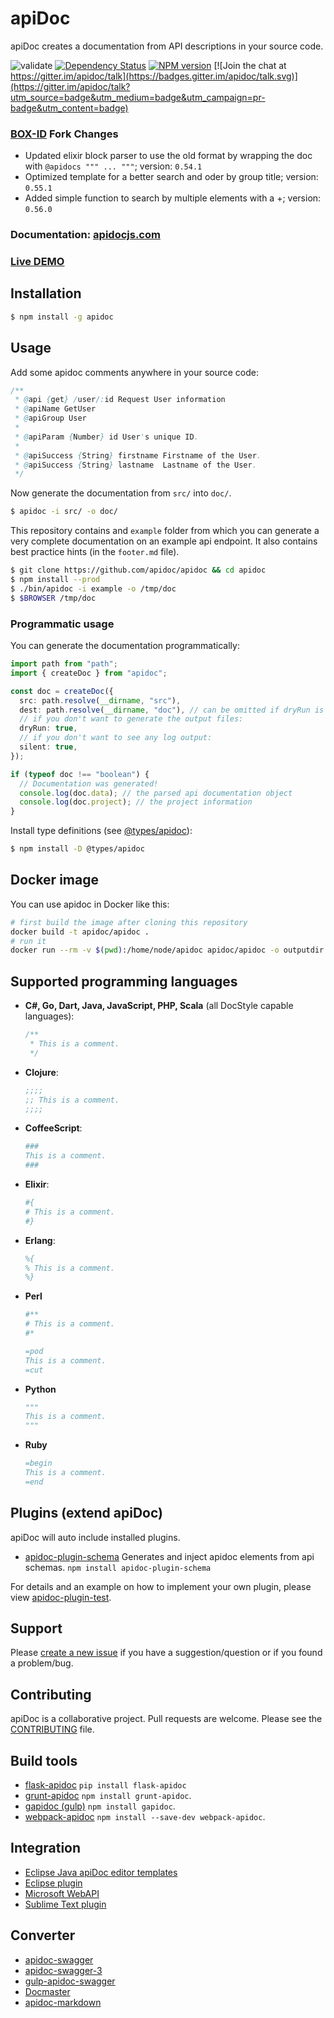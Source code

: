 # apiDoc

apiDoc creates a documentation from API descriptions in your source code.

![validate](https://github.com/apidoc/apidoc/workflows/validate/badge.svg)
[![Dependency Status](https://david-dm.org/apidoc/apidoc.svg)](https://david-dm.org/apidoc/apidoc)
[![NPM version](https://badge.fury.io/js/apidoc.svg)](http://badge.fury.io/js/apidoc)
[![Join the chat at https://gitter.im/apidoc/talk](https://badges.gitter.im/apidoc/talk.svg)](https://gitter.im/apidoc/talk?utm_source=badge&utm_medium=badge&utm_campaign=pr-badge&utm_content=badge)

### [BOX-ID](https://github.com/box-id) Fork Changes

- Updated elixir block parser to use the old format by wrapping the doc with `@apidocs """ ... """`; version: `0.54.1`
- Optimized template for a better search and oder by group title; version: `0.55.1`
- Added simple function to search by multiple elements with a +; version: `0.56.0`

### Documentation: [apidocjs.com](http://apidocjs.com)

### [Live DEMO](http://apidocjs.com/example/)

## Installation

```bash
$ npm install -g apidoc
```

## Usage

Add some apidoc comments anywhere in your source code:

```java
/**
 * @api {get} /user/:id Request User information
 * @apiName GetUser
 * @apiGroup User
 *
 * @apiParam {Number} id User's unique ID.
 *
 * @apiSuccess {String} firstname Firstname of the User.
 * @apiSuccess {String} lastname  Lastname of the User.
 */
```

Now generate the documentation from `src/` into `doc/`.

```bash
$ apidoc -i src/ -o doc/
```

This repository contains and `example` folder from which you can generate a very complete documentation on an example api endpoint. It also contains best practice hints (in the `footer.md` file).

```bash
$ git clone https://github.com/apidoc/apidoc && cd apidoc
$ npm install --prod
$ ./bin/apidoc -i example -o /tmp/doc
$ $BROWSER /tmp/doc
```

### Programmatic usage

You can generate the documentation programmatically:

```ts
import path from "path";
import { createDoc } from "apidoc";

const doc = createDoc({
  src: path.resolve(__dirname, "src"),
  dest: path.resolve(__dirname, "doc"), // can be omitted if dryRun is true
  // if you don't want to generate the output files:
  dryRun: true,
  // if you don't want to see any log output:
  silent: true,
});

if (typeof doc !== "boolean") {
  // Documentation was generated!
  console.log(doc.data); // the parsed api documentation object
  console.log(doc.project); // the project information
}
```

Install type definitions (see [@types/apidoc](https://github.com/DefinitelyTyped/DefinitelyTyped/blob/master/types/apidoc/index.d.ts)):

```bash
$ npm install -D @types/apidoc
```

## Docker image

You can use apidoc in Docker like this:

```bash
# first build the image after cloning this repository
docker build -t apidoc/apidoc .
# run it
docker run --rm -v $(pwd):/home/node/apidoc apidoc/apidoc -o outputdir -i inputdir
```

## Supported programming languages

- **C#, Go, Dart, Java, JavaScript, PHP, Scala** (all DocStyle capable languages):

  ```javascript
  /**
   * This is a comment.
   */
  ```

- **Clojure**:

  ```clojure
  ;;;;
  ;; This is a comment.
  ;;;;
  ```

- **CoffeeScript**:

  ```coffeescript
  ###
  This is a comment.
  ###
  ```

- **Elixir**:

  ```elixir
  #{
  # This is a comment.
  #}
  ```

- **Erlang**:

  ```erlang
  %{
  % This is a comment.
  %}
  ```

- **Perl**

  ```perl
  #**
  # This is a comment.
  #*
  ```

  ```perl
  =pod
  This is a comment.
  =cut
  ```

- **Python**

  ```python
  """
  This is a comment.
  """
  ```

- **Ruby**

  ```ruby
  =begin
  This is a comment.
  =end
  ```

## Plugins (extend apiDoc)

apiDoc will auto include installed plugins.

- [apidoc-plugin-schema](https://github.com/willfarrell/apidoc-plugin-schema) Generates and inject apidoc elements from api schemas. `npm install apidoc-plugin-schema`

For details and an example on how to implement your own plugin, please view [apidoc-plugin-test](https://github.com/apidoc/apidoc-plugin-test).

## Support

Please [create a new issue](https://github.com/apidoc/apidoc/issues/new/choose) if you have a suggestion/question or if you found a problem/bug.

## Contributing

apiDoc is a collaborative project. Pull requests are welcome. Please see the [CONTRIBUTING](https://github.com/apidoc/apidoc/blob/master/CONTRIBUTING.md) file.

## Build tools

- [flask-apidoc](https://pypi.python.org/pypi/flask-apidoc/) `pip install flask-apidoc`
- [grunt-apidoc](https://github.com/apidoc/grunt-apidoc) `npm install grunt-apidoc`.
- [gapidoc (gulp)](https://github.com/techgaun/gulp-apidoc) `npm install gapidoc`.
- [webpack-apidoc](https://github.com/c0b41/webpack-apidoc) `npm install --save-dev webpack-apidoc`.

## Integration

- [Eclipse Java apiDoc editor templates](https://github.com/skhani/eclipse_java_apiDoc_templates)
- [Eclipse plugin](https://github.com/DWand/eclipse_pdt_apiDoc_editor_templates)
- [Microsoft WebAPI](https://github.com/chehabz/grunt-edge-apidoc-webapi-generator)
- [Sublime Text plugin](https://github.com/DWand/ST3_apiDocAutocompletion)

## Converter

- [apidoc-swagger](https://github.com/fsbahman/apidoc-swagger)
- [apidoc-swagger-3](https://github.com/amanoooo/apidoc-swagger-3)
- [gulp-apidoc-swagger](https://github.com/fsbahman/gulp-apidoc-swagger)
- [Docmaster](https://github.com/bonzzy/docmaster)
- [apidoc-markdown](https://github.com/rigwild/apidoc-markdown)
